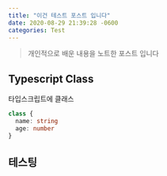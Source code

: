 ```yaml
---
title: "이건 테스트 포스트 입니다"
date: 2020-08-29 21:39:28 -0600
categories: Test
---
```



> 개인적으로 배운 내용을 노트한 포스트 입니다

## Typescript Class

타입스크립트에 클래스

```ts
class {
  name: string
  age: number
}
```

## 테스팅

